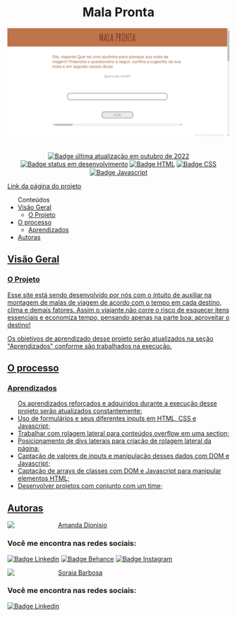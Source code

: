 <h1 align="center">Mala Pronta</h1>


<div align-items="center">
  <img src="/assets/imagens/screenshot-temporario.jpg" alt="Screenshot do projeto">
</div>
</br>

<p align="center">
  <a href=""><img src="https://img.shields.io/badge/%C3%BAltima%20atualiza%C3%A7%C3%A3o-novembro%202022-blue" align="center" alt="Badge última atualização em outubro de 2022" /></a> 
  <a href=""><img src="https://img.shields.io/badge/status-em%20desenvolvimento-yellowgreen" align="center" alt="Badge status em desenvolvimento" /></a>
  <a href=""><img src="https://img.shields.io/badge/HTML5-E34F26?style=for-the-badge&logo=html5&logoColor=white" align="center" alt="Badge HTML" /></a>
  <a href=""><img src="https://img.shields.io/badge/CSS3-1572B6?style=for-the-badge&logo=css3&logoColor=white" align="center" alt="Badge CSS" /></a>
  <a href=""><img src="https://img.shields.io/badge/JavaScript-323330?style=for-the-badge&logo=javascript&logoColor=F7DF1E" align="center" alt="Badge Javascript" /></a>
</p>

<a href="https://mala-pronta.vercel.app/" align="center">Link da página do projeto</a><br>
<!--<a href="" align="center">Link do vídeo apresentando o projeto</a>-->

<ul>Conteúdos
  <li><a href="#visao-geral">Visão Geral</a> 
    <ul><li><a href="#o-projeto">O Projeto</a></li></ul>
  </li>  
  <li><a href="#O-processo">O processo</a>
    <ul><li><a href="#aprendizados">Aprendizados</a></li></ul>
  </li>  
  <li><a href="#autoras">Autoras</li>
</ul>

<h2 id="visao-geral">Visão Geral</h2>

<h3 id="o-projeto">O Projeto</h3>

<p>Esse site está sendo desenvolvido por nós com o intuito de auxiliar na montagem de malas de viagem de acordo com o tempo em cada destino, clima e demais fatores. Assim o viajante não corre o risco de esquecer itens essenciais e economiza tempo, pensando apenas na parte boa: aproveitar o destino!</p> 
<p>Os objetivos de aprendizado desse projeto serão atualizados na seção "Aprendizados" conforme são trabalhados na execução.</p>


<h2 id="o-processo">O processo</h2>

<h3 id="aprendizados">Aprendizados</h3>
<ul>Os aprendizados reforçados e adquiridos durante a execução desse projeto serão atualizados constantemente:
  <li>Uso de formulários e seus diferentes inputs em HTML, CSS e Javascript;</li>
  <li>Trabalhar com rolagem lateral para conteúdos overflow em uma section;</li>
  <li>Posicionamento de divs laterais para criação de rolagem lateral da página;</li>
  <li>Captação de valores de inputs e manipulação desses dados com DOM e Javascript;</li>
  <li>Captação de arrays de classes com DOM e Javascript para manipular elementos HTML;</li>
  <li>Desenvolver projetos com conjunto com um time;</li>
</ul> 

<h2 id="autoras" align="left">Autoras</h2>
<img align="left" src="https://avatars.githubusercontent.com/u/104245596?s=400&u=22dddd54d435db2df3c8f6e91c881be3cdc31170&v=4" width=115>
<a href="https://github.com/amandafd">Amanda Dionisio</a>
<h3 align="left">Você me encontra nas redes sociais:</h3>
<p align="left">
  <a href="https://www.linkedin.com/in/amanda-felipe-dionisio"><img src="https://img.shields.io/badge/LinkedIn-0077B5?style=for-the-badge&logo=linkedin&logoColor=white" alt="Badge Linkedin" /></a>
  <a href="https://www.behance.net/amanda_dionisio"><img src="https://img.shields.io/badge/-Behance-blue?style=for-the-badge&logo=behance&logoColor=white" alt="Badge Behance" /></a>
  <a href="https://www.instagram.com/guache_nin/"><img src="https://img.shields.io/badge/Instagram-E4405F?style=for-the-badge&logo=instagram&logoColor=white"  alt="Badge Instagram" /></a>
</p>


<!--TODO: Atualizar com outras redes sociais que quiser adicionar-->
<img align="left" src="https://avatars.githubusercontent.com/u/114086320?v=4" width=115>
<a href="https://github.com/soraia-barbosa">Soraia Barbosa</a>
<h3 align="left">Você me encontra nas redes sociais:</h3>
<p align="left">
  <a href="https://www.linkedin.com/in/soraiacbarbosa/"><img src="https://img.shields.io/badge/LinkedIn-0077B5?style=for-the-badge&logo=linkedin&logoColor=white" alt="Badge Linkedin" /></a>
  <!--<a href=""><img src="https://img.shields.io/badge/Instagram-E4405F?style=for-the-badge&logo=instagram&logoColor=white"  alt="Badge Instagram" /></a>-->
</p>


